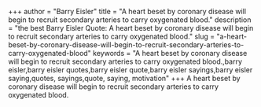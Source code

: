 +++
author = "Barry Eisler"
title = "A heart beset by coronary disease will begin to recruit secondary arteries to carry oxygenated blood."
description = "the best Barry Eisler Quote: A heart beset by coronary disease will begin to recruit secondary arteries to carry oxygenated blood."
slug = "a-heart-beset-by-coronary-disease-will-begin-to-recruit-secondary-arteries-to-carry-oxygenated-blood"
keywords = "A heart beset by coronary disease will begin to recruit secondary arteries to carry oxygenated blood.,barry eisler,barry eisler quotes,barry eisler quote,barry eisler sayings,barry eisler saying,quotes, sayings,quote, saying, motivation"
+++
A heart beset by coronary disease will begin to recruit secondary arteries to carry oxygenated blood.
